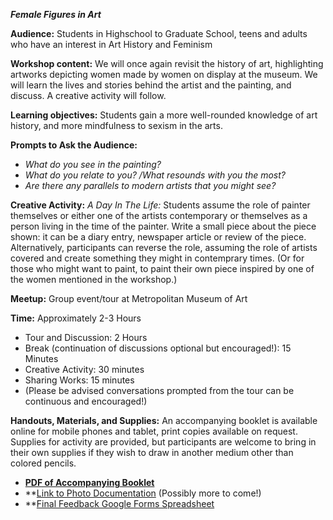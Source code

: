 ***Female Figures in Art***

**Audience:** Students in Highschool to Graduate School, teens and adults who have an interest in Art History and Feminism

**Workshop content:**  We will once again revisit the history of art, highlighting artworks depicting women made by women on display at the museum. We will learn the lives and stories behind the artist and the painting, and discuss. A creative activity will follow.

**Learning objectives:** Students gain a more well-rounded knowledge of art history, and more mindfulness to sexism in the arts.

**Prompts to Ask the Audience:**

* *What do you see in the painting?*
* *What do you relate to you? /What resounds with you the most?*
* *Are there any parallels to modern artists that you might see?*

**Creative Activity:** *A Day In The Life:* Students assume the role of painter themselves or either one of the artists contemporary or themselves as a person living in the time of the painter. Write a small piece about the piece shown: it can be a diary entry, newspaper article or review of the piece. Alternatively, participants can reverse the role, assuming the role of artists covered and create something they might in contemprary times. (Or for those who might want to paint, to paint their own piece inspired by one of the women mentioned in the workshop.)



**Meetup:** Group event/tour at Metropolitan Museum of Art

**Time:** Approximately 2-3 Hours
* Tour and Discussion: 2 Hours
* Break (continuation of discussions optional but encouraged!): 15 Minutes
* Creative Activity: 30 minutes
* Sharing Works: 15 minutes
* (Please be advised conversations prompted from the tour can be continuous and encouraged!)

**Handouts, Materials, and Supplies:**
An accompanying booklet is available online for mobile phones and tablet, print copies available on request. Supplies for activity are provided, but participants are welcome to bring in their own supplies if they wish to draw in another medium other than colored pencils.

* **[PDF of Accompanying Booklet](https://drive.google.com/open?id=0B-9fMi40RnI8QmttSi13cFY5UkE)**
* **[Link to Photo Documentation](http://karrosen.tumblr.com/private/158459037265/tumblr_omvz1qQNv81vg4kuk) (Possibly more to come!)
* **[Final Feedback Google Forms Spreadsheet](https://docs.google.com/spreadsheets/d/1rLvmJ15MSsm0CJvvjiofGUuy_jAWOciz2uimesj5EqI/edit#gid=839754957)

